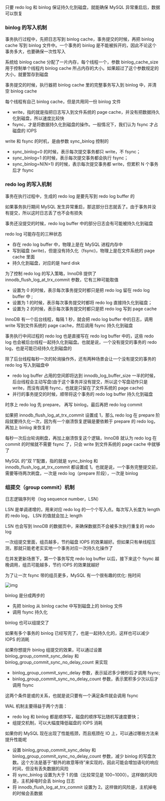 只要 redo log 和 binlog 保证持久化到磁盘，就能确保 MySQL 异常重启后，数据可以恢复

### binlog 的写入机制

事务执行过程中，先把日志写到 binlog cache，事务提交的时候，再把 binlog cache 写到 binlog 文件中。一个事务的 binlog 是不能被拆开的，因此不论这个事务多大，也要确保一次性写入

系统给 binlog cache 分配了一片内存，每个线程一个，参数 binlog_cache_size 用于控制单个线程内 binlog cache 所占内存的大小。如果超过了这个参数规定的大小，就要暂存到磁盘

事务提交的时候，执行器把 binlog cache 里的完整事务写入到 binlog 中，并清空 binlog cache

每个线程有自己 binlog cache，但是共用同一份 binlog 文件

- write，指的就是指把日志写入到文件系统的 page cache，并没有把数据持久化到磁盘，所以速度比较快
- fsync，才是将数据持久化到磁盘的操作。一般情况下，我们认为 fsync 才占磁盘的 IOPS

write 和 fsync 的时机，是由参数 sync_binlog 控制的

- sync_binlog=0 的时候，表示每次提交事务都只 write，不 fsync；
- sync_binlog=1 的时候，表示每次提交事务都会执行 fsync；
- sync_binlog=N(N>1) 的时候，表示每次提交事务都 write，但累积 N 个事务后才 fsync

### redo log 的写入机制

事务在执行过程中，生成的 redo log 是要先写到 redo log buffer 的

如果事务执行期间 MySQL 发生异常重启，那这部分日志就丢了。由于事务并没有提交，所以这时日志丢了也不会有损失

事务还没提交的时候，redo log buffer 中的部分日志会有可能被持久化到磁盘

redo log 可能存在的三种状态

- 存在 redo log buffer 中，物理上是在 MySQL 进程内存中
- 写到磁盘 (write)，但是没有持久化（fsync)，物理上是在文件系统的 page cache 里面
- 持久化到磁盘，对应的是 hard disk

为了控制 redo log 的写入策略，InnoDB 提供了 innodb_flush_log_at_trx_commit 参数，它有三种可能取值

- 设置为 0 的时候，表示每次事务提交时都只是把 redo log 留在 redo log buffer 中 ;
- 设置为 1 的时候，表示每次事务提交时都将 redo log 直接持久化到磁盘；
- 设置为 2 的时候，表示每次事务提交时都只是把 redo log 写到 page cache

InnoDB 有一个后台线程，每隔 1 秒，就会把 redo log buffer 中的日志，调用 write 写到文件系统的 page cache，然后调用 fsync 持久化到磁盘

事务执行中间过程的 redo log 也是直接写在 redo log buffer 中的，这些 redo log 也会被后台线程一起持久化到磁盘。也就是说，一个没有提交的事务的 redo log，也是可能已经持久化到磁盘的

除了后台线程每秒一次的轮询操作外，还有两种场景会让一个没有提交的事务的 redo log 写入到磁盘中

- redo log buffer 占用的空间即将达到 innodb_log_buffer_size 一半的时候，后台线程会主动写盘(由于这个事务并没有提交，所以这个写盘动作只是 write，而没有调用 fsync，也就是只留在了文件系统的 page cache)
- 并行的事务提交的时候，顺带将这个事务的 redo log buffer 持久化到磁盘

时序上 redo log 先 prepare， 再写 binlog，最后再把 redo log commit

如果把 innodb_flush_log_at_trx_commit 设置成 1，那么 redo log 在 prepare 阶段就要持久化一次，因为有一个崩溃恢复逻辑是要依赖于 prepare 的 redo log，再加上 binlog 来恢复的

每秒一次后台轮询刷盘，再加上崩溃恢复这个逻辑，InnoDB 就认为 redo log 在 commit 的时候就不需要 fsync 了，只会 write 到文件系统的 page cache 中就够了

MySQL 的“双 1”配置，指的就是 sync_binlog 和 innodb_flush_log_at_trx_commit 都设置成 1。也就是说，一个事务完整提交前，需要等待两次刷盘，一次是 redo log（prepare 阶段），一次是 binlog

### 组提交（group commit）机制

日志逻辑序列号（log sequence number，LSN）

LSN 是单调递增的，用来对应 redo log 的一个个写入点。每次写入长度为 length 的 redo log， LSN 的值就会加上 length

LSN 也会写到 InnoDB 的数据页中，来确保数据页不会被多次执行重复的 redo log

一次组提交里面，组员越多，节约磁盘 IOPS 的效果越好。但如果只有单线程压测，那就只能老老实实地一个事务对应一次持久化操作了

在并发更新场景下，第一个事务写完 redo log buffer 以后，接下来这个 fsync 越晚调用，组员可能越多，节约 IOPS 的效果就越好

为了让一次 fsync 带的组员更多，MySQL 有一个很有趣的优化: 拖时间

<img src="https://static001.geekbang.org/resource/image/98/51/98b3b4ff7b36d6d72e38029b86870551.png" alt="img" />

binlog 是分成两步的

- 先把 binlog 从 binlog cache 中写到磁盘上的 binlog 文件
- 调用 fsync 持久化

binlog 也可以组提交了

如果有多个事务的 binlog 已经写完了，也是一起持久化的，这样也可以减少 IOPS 的消耗

如果你想提升 binlog 组提交的效果，可以通过设置 binlog_group_commit_sync_delay 和 binlog_group_commit_sync_no_delay_count 来实现

- binlog_group_commit_sync_delay 参数，表示延迟多少微秒后才调用 fsync;
- binlog_group_commit_sync_no_delay_count 参数，表示累积多少次以后才调用 fsync

这两个条件是或的关系，也就是说只要有一个满足条件就会调用 fsync

WAL 机制主要得益于两个方面：

- redo log 和 binlog 都是顺序写，磁盘的顺序写比随机写速度要快；
- 组提交机制，可以大幅度降低磁盘的 IOPS 消耗

如果你的 MySQL 现在出现了性能瓶颈，而且瓶颈在 IO 上，可以通过哪些方法来提升性能呢

- 设置 binlog_group_commit_sync_delay 和 binlog_group_commit_sync_no_delay_count 参数，减少 binlog 的写盘次数。这个方法是基于“额外的故意等待”来实现的，因此可能会增加语句的响应时间，但没有丢失数据的风险
- 将 sync_binlog 设置为大于 1 的值（比较常见是 100~1000）。这样做的风险是，主机掉电时会丢 binlog 日志
- 将 innodb_flush_log_at_trx_commit 设置为 2。这样做的风险是，主机掉电的时候会丢数据